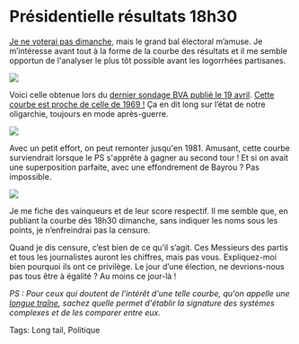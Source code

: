 # Présidentielle résultats 18h30

[Je ne voterai pas dimanche](http://blog.tcrouzet.com/2012/04/11/je-brule-ma-carte-electeur-100-raisons-pour-ne-pas-voter/), mais le grand bal électoral m’amuse. Je m’intéresse avant tout à la forme de la courbe des résultats et il me semble opportun de l'analyser le plus tôt possible avant les logorrhées partisanes.<span id="more-23677"></span>

![](http://blog.tcrouzet.comhttps://tcrouzet.com/images_tc/2012/04/2012_4_19.png)

Voici celle obtenue lors du [dernier sondage BVA publié le 19 avril](http://www.bva.fr/data/sondage/sondage_fiche/1130/fichier_intention_de_vote_-_le_parisien21a91.pdf). [Cette courbe est proche de celle de 1969 !](http://blog.tcrouzet.com/2012/03/19/la-democratie-de-la-rarete/) Ça en dit long sur l’état de notre oligarchie, toujours en mode après-guerre.

![](http://blog.tcrouzet.comhttps://tcrouzet.com/images_tc/2012/03/1969.png)

Avec un petit effort, on peut remonter jusqu'en 1981. Amusant, cette courbe surviendrait lorsque le PS s'apprête à gagner au second tour ! Et si on avait une superposition parfaite, avec une effondrement de Bayrou ? Pas impossible.

![](http://blog.tcrouzet.comhttps://tcrouzet.com/images_tc/2012/03/1981.png)

Je me fiche des vainqueurs et de leur score respectif. Il me semble que, en publiant la courbe dès 18h30 dimanche, sans indiquer les noms sous les points, je n’enfreindrai pas la censure.

Quand je dis censure, c’est bien de ce qu’il s’agit. Ces Messieurs des partis et tous les journalistes auront les chiffres, mais pas vous. Expliquez-moi bien pourquoi ils ont ce privilège. Le jour d’une élection, ne devrions-nous pas tous être à égalité ? Au moins ce jour-là !

*PS : Pour ceux qui doutent de l'intérêt d'une telle courbe, qu'on appelle une [longue traîne](http://blog.tcrouzet.com/tag/long-tail/), sachez quelle permet d'établir la signature des systèmes complexes et de les comparer entre eux.*

Tags: Long tail, Politique